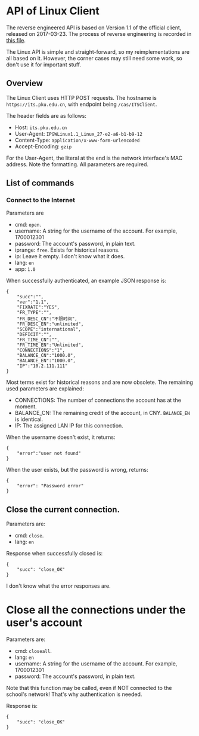 # API of Linux Client

The reverse engineered API is based on Version 1.1 of the official client, released on 2017-03-23. The process of reverse engineering is recorded in [this file](mitm.md).

The Linux API is simple and straight-forward, so my reimplementations are all based on it. However, the corner cases may still need some work, so don't use it for important stuff.

## Overview

The Linux Client uses HTTP POST requests. The hostname is `https://its.pku.edu.cn`, with endpoint being `/cas/ITSClient`.

The header fields are as follows:

- Host: `its.pku.edu.cn` 
- User-Agent: `IPGWLinux1.1_Linux_27-e2-a6-b1-b9-12` 
- Content-Type: `application/x-www-form-urlencoded`
- Accept-Encoding: `gzip`

For the User-Agent, the literal at the end is the network interface's MAC address. Note the formatting. All parameters are required.

## List of commands

### Connect to the Internet

Parameters are
- cmd: `open`.
- username: A string for the username of the account. For example, 1700012301 
- password: The account's password, in plain text.
- iprange: `free`. Exists for historical reasons.
- ip: Leave it empty. I don't know what it does.
- lang: `en`
- app: `1.0`

When successfully authenticated, an example JSON response is:
```
{
    "succ":"",
    "ver":"1.1",
    "FIXRATE":"YES",
    "FR_TYPE":"",
    "FR_DESC_CN":"不限时间",
    "FR_DESC_EN":"unlimited",
    "SCOPE":"international",
    "DEFICIT":"",
    "FR_TIME_CN":"",
    "FR_TIME_EN":"Unlimited",
    "CONNECTIONS":"1",
    "BALANCE_CN":"1000.0",
    "BALANCE_EN":"1000.0",
    "IP":"10.2.111.111"
}
```

Most terms exist for historical reasons and are now obsolete. The remaining used parameters are explained:
- CONNECTIONS: The number of connections the account has at the moment.
- BALANCE_CN: The remaining credit of the account, in CNY. `BALANCE_EN` is identical.
- IP: The assigned LAN IP for this connection. 

When the username doesn't exist, it returns:
```
{
    "error":"user not found"
}
```

When the user exists, but the password is wrong, returns:
```
{
    "error": "Password error"
}
```

## Close the current connection.

Parameters are:
- cmd: `close`.
- lang: `en`

Response when successfully closed is:
```
{
    "succ": "close_OK"
}
```

I don't know what the error responses are.

# Close all the connections under the user's account

Parameters are:
- cmd: `closeall`.
- lang: `en`
- username: A string for the username of the account. For example, 1700012301 
- password: The account's password, in plain text.

Note that this function may be called, even if NOT connected to the school's network! That's why authentication is needed.

Response is:
```
{
    "succ": "close_OK"
}
```

